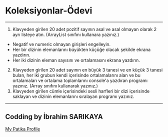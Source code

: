# Koleksiyonlar-Ödevi
-------------------------------
1. Klavyeden girilen 20 adet pozitif sayının asal ve asal olmayan olarak 2 ayrı listeye atın. (ArrayList sınıfını kullanara yazınız.)

- Negatif ve numeric olmayan girişleri engelleyin.
- Her bir dizinin elemanlarını büyükten küçüğe olacak şekilde ekrana yazdırın.
- Her iki dizinin eleman sayısını ve ortalamasını ekrana yazdırın.

2. Klavyeden girilen 20 adet sayının en büyük 3 tanesi ve en küçük 3 tanesi bulan, her iki grubun kendi içerisinde ortalamalarını alan ve bu ortalamaları ve ortalama toplamlarını console'a yazdıran programı yazınız. (Array sınıfını kullanarak yazınız.)
3. Klavyeden girilen cümle içerisindeki sesli harfleri bir dizi içerisinde saklayan ve dizinin elemanlarını sıralayan programı yazınız.
--------------------------------------
## Codding by İbrahim SARIKAYA
[My Patika Profile](https://app.patika.dev/ibro)
